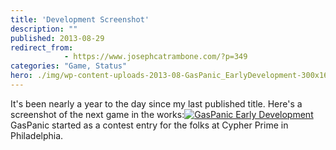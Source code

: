 ```yaml
---
title: 'Development Screenshot'
description: ""
published: 2013-08-29
redirect_from: 
            - https://www.josephcatrambone.com/?p=349
categories: "Game, Status"
hero: ./img/wp-content-uploads-2013-08-GasPanic_EarlyDevelopment-300x168.png
---
```

It's been nearly a year to the day since my last published title. Here's a screenshot of the next game in the works:[![GasPanic Early Development](./img/wp-content-uploads-2013-08-GasPanic_EarlyDevelopment-300x168.png)](http://www.josephcatrambone.com/wp-content/uploads/2013/08/GasPanic_EarlyDevelopment.png)GasPanic started as a contest entry for the folks at Cypher Prime in Philadelphia.
